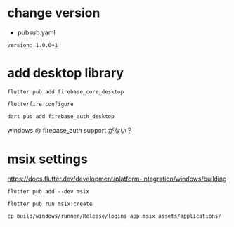 # change version
- pubsub.yaml
```
version: 1.0.0+1
```

# add desktop library
```
flutter pub add firebase_core_desktop
```

```
flutterfire configure
```

```
dart pub add firebase_auth_desktop
```

windows の firebase_auth support がない？

# msix settings
https://docs.flutter.dev/development/platform-integration/windows/building

```
flutter pub add --dev msix
```

```
flutter pub run msix:create
```

```
cp build/windows/runner/Release/logins_app.msix assets/applications/
```